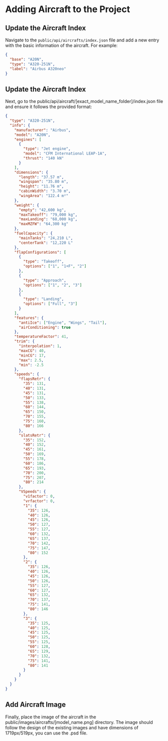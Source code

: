 # Adding Aircraft to the Project

## Update the Aircraft Index

Navigate to the `public/api/aircrafts/index.json` file and add a new entry with the basic information of the aircraft. For example:

```json
{
  "base": "A20N",
  "type": "A320-251N",
  "label": "Airbus A320neo"
}
```

## Update the Aircraft Index

Next, go to the public/api/aircraft/[exact_model_name_folder]/index.json file and ensure it follows the provided format:

```json
{
  "type": "A320-251N",
  "info": {
    "manufacturer": "Airbus",
    "model": "A20N",
    "engines": [
      {
        "type": "Jet engine",
        "model": "CFM International LEAP-1A",
        "thrust": "140 kN"
      }
    ],
    "dimensions": {
      "length": "37.57 m",
      "wingspan": "35.80 m",
      "height": "11.76 m",
      "cabinWidth": "3.70 m",
      "wingArea": "122.4 m²"
    },
    "weight": {
      "empty": "42,600 kg",
      "maxTakeoff": "79,000 kg",
      "maxLanding": "68,000 kg",
      "maxMZFW": "64,300 kg"
    },
    "fuelCapacity": {
      "mainTanks": "24,210 L",
      "centerTank": "12,220 L"
    },
    "flapConfigurations": [
      {
        "type": "Takeoff",
        "options": ["1", "1+F", "2"]
      },
      {
        "type": "Approach",
        "options": ["1", "2", "3"]
      },
      {
        "type": "Landing",
        "options": ["Full", "3"]
      }
    ],
    "features": {
      "antiIce": ["Engine", "Wings", "Tail"],
      "airConditioning": true
    },
    "temperatureFactor": 41,
    "trim": {
      "interpolation": 1,
      "maxCG": 40,
      "minCG": 17,
      "max": 2.5,
      "min": -2.5
    },
    "speeds": {
      "flapsRetr": {
        "35": 131,
        "40": 131,
        "45": 131,
        "50": 133,
        "55": 138,
        "60": 144,
        "65": 150,
        "70": 155,
        "75": 160,
        "80": 166
      },
      "slatsRetr": {
        "35": 152,
        "40": 152,
        "45": 161,
        "50": 169,
        "55": 178,
        "60": 186,
        "65": 193,
        "70": 200,
        "75": 207,
        "80": 214
      },
      "VSpeeds": {
        "v1factor": 0,
        "vrfactor": 0,
        "1": {
          "35": 126,
          "40": 126,
          "45": 126,
          "50": 127,
          "55": 127,
          "60": 132,
          "65": 137,
          "70": 142,
          "75": 147,
          "80": 152
        },
        "2": {
          "35": 126,
          "40": 126,
          "45": 126,
          "50": 126,
          "55": 127,
          "60": 127,
          "65": 132,
          "70": 137,
          "75": 141,
          "80": 146
        },
        "3": {
          "35": 125,
          "40": 125,
          "45": 125,
          "50": 125,
          "55": 125,
          "60": 128,
          "65": 129,
          "70": 132,
          "75": 141,
          "80": 141
        }
      }
    }
  }
}
```

## Add Aircraft Image

Finally, place the image of the aircraft in the public/images/aircrafts/[model_name.png] directory. The image should follow the design of the existing images and have dimensions of 1719px/519px, you can use the .psd file.
